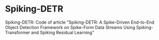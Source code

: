 # Spiking-DETR
Spiking-DETR: Code of article "Spiking-DETR: A Spike-Driven End-to-End Object Detection Framework on Spike-Form Data Streams Using Spiking-Transformer and Spiking Residual Learning"
